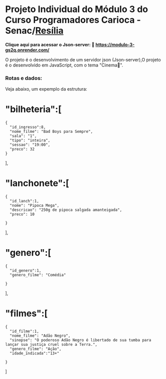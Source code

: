 # Projeto Individual do Módulo 3 do Curso Programadores Carioca - Senac/<a href="https://www.resilia.com.br/">Resília</a>

<strong>Clique aqui para acessar o Json-server: 🔗 https://modulo-3-gs2q.onrender.com/</strong>

<p> O projeto é o desenvolvimento de um servidor json (Json-server),O projeto é o desenvolvido em JavaScript, com o tema "Cinema🎥".</p>
 
### Rotas e dados:

Veja abaixo, um expemplo da estrutura:


# "bilheteria":[
   
    {
      "id_ingresso":8,
      "nome_filme": "Bad Boys para Sempre",
      "sala": "1",
      "tipo": "inteira",
      "sessao": "19:00",
      "preco": 32
    }
  ],

# "lanchonete":[
    {
      "id_lanch":1,
      "nome": "Pipoca Mega",
      "descricao": "250g de pipoca salgada amanteigada",
      "preco": 10
      
    }
  ],

# "genero":[
    {
      "id_genero":1,
      "genero_filme": "Comédia"
      
    }
  ],

# "filmes":[
    {
      "id_filme":1,
      "nome_filme": "Adão Negro",
      "sinopse": "O poderoso Adão Negro é libertado de sua tumba para lançar sua justiça cruel sobre a Terra.",
      "genero_filme": "Ação",
      "idade_indicada":"13+"
      
    }
  ]

  
